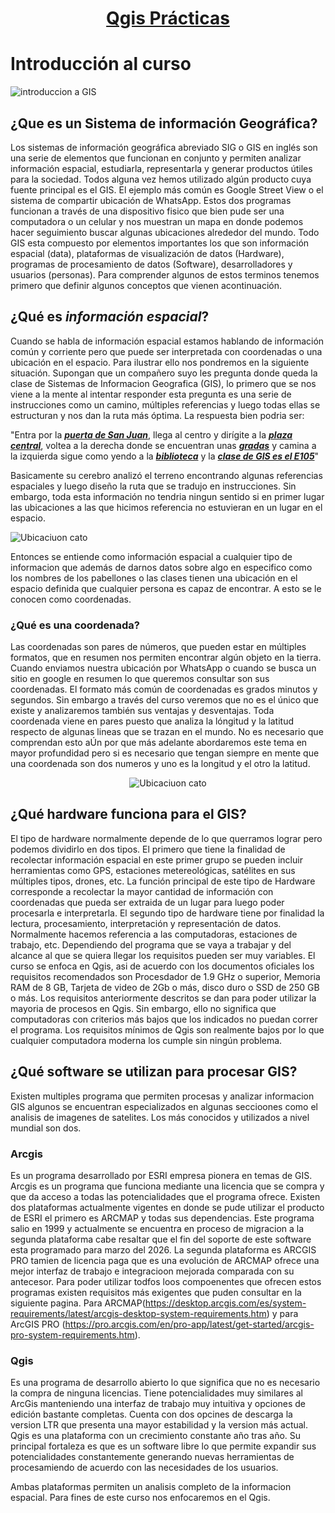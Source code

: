# <p align="center"><ins>Qgis Prácticas<ins></p>

# Introducción al curso

![introduccion a GIS](https://github.com/RealGuyab/Qgis/blob/main/imagenes/geographic-information-system-vector.jpg)

## ¿Que es un Sistema de información Geográfica?
Los sistemas de información geográfica abreviado SIG o GIS en inglés son una serie de elementos que funcionan en conjunto y permiten analizar información espacial, estudiarla, representarla y generar productos útiles para la sociedad. Todos alguna vez hemos utilizado algún producto cuya fuente principal es el GIS. El ejemplo más común es Google Street View o el sistema de compartir ubicación de WhatsApp. Estos dos programas funcionan a través de una dispositivo fisico que bien pude ser una computadora o un celular y nos muestran un mapa en donde podemos hacer seguimiento buscar algunas ubicaciones alrededor del mundo. Todo GIS esta compuesto por elementos importantes los que son información espacial (data), plataformas de visualización de datos (Hardware), programas de procesamiento de datos (Software), desarrolladores y usuarios (personas). Para comprender algunos de estos terminos tenemos primero que definir algunos conceptos que vienen acontinuación.


## ¿Qué es ***información espacial***?

Cuando se habla de información espacial estamos hablando de información común y corriente pero que puede ser interpretada con coordenadas o una ubicación en el espacio. Para ilustrar ello nos pondremos en la siguiente situación. 
Supongan que un compañero suyo les pregunta donde queda la clase de Sistemas de Informacion Geografica (GIS), lo primero que se nos viene a la mente al intentar responder esta pregunta es una serie de instrucciones como un camino, múltiples referencias y luego todas ellas se estructuran y nos dan la ruta más óptima. La respuesta bien podria ser: 

"Entra por la ***<ins>puerta de San Juan<ins>***, llega al centro y dirígite a la ***<ins>plaza central<ins>***, voltea a la derecha donde se encuentran unas ***<ins>gradas<ins>*** y camina a la izquierda sigue como yendo a la ***<ins>biblioteca<ins>*** y la ***<ins>clase de GIS es el E105<ins>***" 

Basicamente su cerebro analizó el terreno encontrando algunas referencias espaciales y luego diseño la ruta que se tradujo en instrucciones. Sin embargo, toda esta información no tendria ningun sentido si en primer lugar las ubicaciones a las que hicimos referencia no estuvieran en un lugar en el espacio.

![Ubicaciuon cato](https://github.com/RealGuyab/Qgis/blob/main/imagenes/ubicacion_cato.png)

Entonces se entiende como información espacial a cualquier tipo de informacion que además de darnos datos sobre algo en especifico como los nombres de los pabellones o las clases tienen una ubicación en el espacio definida que cualquier persona es capaz de encontrar. A esto se le conocen como coordenadas.

### ¿Qué es una coordenada?

Las coordenadas son pares de números, que pueden estar en múltiples formatos, que en resumen nos permiten encontrar algún objeto en la tierra. Cuando enviamos nuestra ubicación por WhatsApp o cuando se busca un sitio en google en resumen lo que queremos consultar son sus coordenadas. 
El formato más común de coordenadas es grados minutos y segundos. Sin embargo a través del curso veremos que no es el único que existe y analizaremos también sus ventajas y desventajas.
Toda coordenada viene en pares puesto que analiza la lóngitud y la latitud respecto de algunas lineas que se trazan en el mundo. No es necesario que comprendan esto aÚn por que más adelante abordaremos este tema en mayor profundidad pero si es necesario que tengan siempre en mente que una coordenada son dos numeros y uno es la longitud y el otro la latitud.

<p align="center">
  <img src="https://github.com/RealGuyab/Qgis/blob/main/imagenes/coordenadas.png" alt="Ubicaciuon cato">
</p>

## ¿Qué hardware funciona para el GIS?

El tipo de hardware normalmente depende de lo que querramos lograr pero podemos dividirlo en dos tipos. El primero que tiene la finalidad de recolectar información espacial en este primer grupo se pueden incluir herramientas como GPS, estaciones metereológicas, satélites en sus múltiples tipos, drones, etc. La función principal de este tipo de Hardware corresponde a recolectar la mayor cantidad de información con coordenadas que pueda ser extraida de un lugar para luego poder procesarla e interpretarla.
El segundo tipo de hardware tiene por finalidad la lectura, procesamiento, interpretación y representación de datos. Normalmente hacemos referencia a las computadoras, estaciones de trabajo, etc. Dependiendo del programa que se vaya a trabajar y del alcance al que se quiera llegar los requisitos pueden ser muy variables. El curso se enfoca en Qgis, asi de acuerdo con los documentos oficiales los requisitos recomendados son Procesdador de 1.9 GHz o superior, Memoria RAM de 8 GB, Tarjeta de video de 2Gb o más, disco duro o SSD de 250 GB o más.
Los requisitos anteriormente descritos se dan para poder utilizar la mayoria de procesos en Qgis. Sin embargo, ello no significa que computadoras con criterios más bajos que los indicados no puedan correr el programa. Los requisitos mínimos de Qgis son realmente bajos por lo que cualquier computadora moderna los cumple sin ningún problema. 

## ¿Qué software se utilizan para procesar GIS?

Existen multiples programa que permiten procesas y analizar informacion GIS algunos se encuentran especializados en algunas seccioones como el analisis de imagenes de satelites. Los más conocidos y utilizados a nivel mundial son dos. 


### Arcgis
Es un programa desarrollado por ESRI empresa pionera en temas de GIS. Arcgis es un programa que funciona mediante una licencia que se compra y que da acceso a todas las potencialidades que el programa ofrece. Existen dos plataformas actualmente vigentes en donde se pude utilizar el producto de ESRI el primero es ARCMAP y todas sus dependencias. Este programa salio en 1999 y actualmente se encuentra en proceso de migracion a la segunda plataforma cabe resaltar que el fin del soporte de este software esta programado para marzo del 2026. 
La segunda plataforma es ARCGIS PRO tamien de licencia paga que es una evolución de ARCMAP ofrece una mejor interfaz de trabajo e integracioon mejorada comparada con su antecesor. Para poder utilizar todfos loos compoenentes que ofrecen estos programas existen requisitos más exigentes que puden consultar en la siguiente pagina. Para ARCMAP(https://desktop.arcgis.com/es/system-requirements/latest/arcgis-desktop-system-requirements.htm) y para ArcGIS PRO (https://pro.arcgis.com/en/pro-app/latest/get-started/arcgis-pro-system-requirements.htm).

### Qgis
Es una programa de desarrollo abierto lo que significa que no es necesario la compra de ninguna licencias. Tiene potencialidades muy similares al ArcGis manteniendo una interfaz de trabajo muy intuitiva y opciones de edición bastante completas. Cuenta con dos opcines de descarga la version LTR que presenta una mayor estabilidad y la version más actual. Qgis es una plataforma con un crecimiento constante año tras año. Su principal fortaleza es que es un software libre lo que permite expandir sus potencialidades constantemente generando nuevas herramientas de procesamiendo de acuerdo con las necesidades de los usuarios. 

Ambas plataformas permiten un analisis completo de la informacion espacial. Para fines de este curso nos enfocaremos en el Qgis. 









